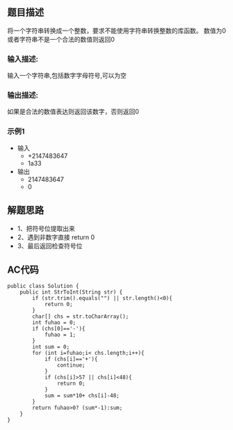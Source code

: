 ## 题目描述
将一个字符串转换成一个整数，要求不能使用字符串转换整数的库函数。 数值为0或者字符串不是一个合法的数值则返回0

### 输入描述:
输入一个字符串,包括数字字母符号,可以为空
### 输出描述:
如果是合法的数值表达则返回该数字，否则返回0
### 示例1
- 输入
    - +2147483647    
    - 1a33
- 输出
    - 2147483647
    - 0

## 解题思路
- 1、把符号位提取出来
- 2、遇到非数字直接 return 0
- 3、最后返回检查符号位


## AC代码
```
public class Solution {
    public int StrToInt(String str) {
        if (str.trim().equals("") || str.length()<0){
            return 0;
        }
        char[] chs = str.toCharArray();
        int fuhao = 0;
        if (chs[0]=='-'){
            fuhao = 1;
        }
        int sum = 0;
        for (int i=fuhao;i< chs.length;i++){
            if (chs[i]=='+'){
                continue;
            }
            if (chs[i]>57 || chs[i]<48){
                return 0;
            }
            sum = sum*10+ chs[i]-48;
        }
        return fuhao>0? (sum*-1):sum;
    }
}
```